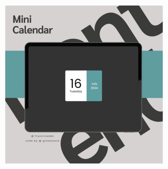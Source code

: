 ![Texto alternativo](https://github.com/francinedds/mini-calendar/blob/main/image/mockup-mini-calendar.png)
